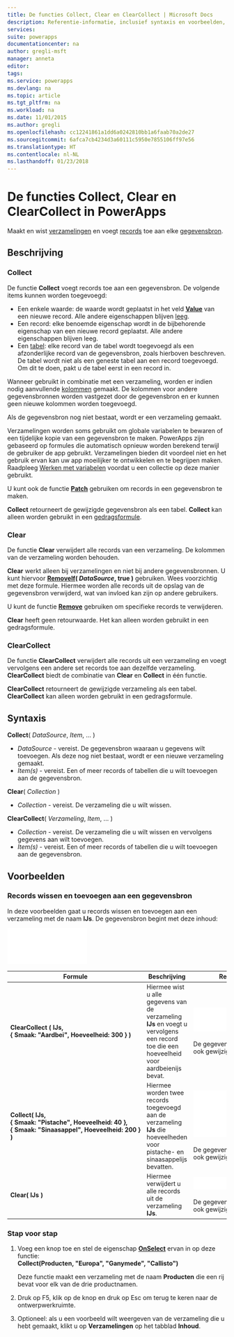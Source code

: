 ```yaml
---
title: De functies Collect, Clear en ClearCollect | Microsoft Docs
description: Referentie-informatie, inclusief syntaxis en voorbeelden, voor de functies Collect, Clear en ClearCollect in PowerApps
services: 
suite: powerapps
documentationcenter: na
author: gregli-msft
manager: anneta
editor: 
tags: 
ms.service: powerapps
ms.devlang: na
ms.topic: article
ms.tgt_pltfrm: na
ms.workload: na
ms.date: 11/01/2015
ms.author: gregli
ms.openlocfilehash: cc12241861a1dd6a0242810bb1a6faab70a2de27
ms.sourcegitcommit: 6afca7cb4234d3a60111c5950e7855106ff97e56
ms.translationtype: HT
ms.contentlocale: nl-NL
ms.lasthandoff: 01/23/2018
---
```

# <a name="collect-clear-and-clearcollect-functions-in-powerapps"></a>De functies Collect, Clear en ClearCollect in PowerApps
Maakt en wist [verzamelingen](../working-with-data-sources.md#collections) en voegt [records](../working-with-tables.md#records) toe aan elke [gegevensbron](../working-with-data-sources.md).

## <a name="description"></a>Beschrijving
### <a name="collect"></a>Collect
De functie **Collect** voegt records toe aan een gegevensbron. De volgende items kunnen worden toegevoegd:

* Een enkele waarde: de waarde wordt geplaatst in het veld **[Value](function-value.md)** van een nieuwe record.  Alle andere eigenschappen blijven [leeg](function-isblank-isempty.md).
* Een record: elke benoemde eigenschap wordt in de bijbehorende eigenschap van een nieuwe record geplaatst.  Alle andere eigenschappen blijven leeg.
* Een [tabel](../working-with-tables.md): elke record van de tabel wordt toegevoegd als een afzonderlijke record van de gegevensbron, zoals hierboven beschreven. De tabel wordt niet als een geneste tabel aan een record toegevoegd. Om dit te doen, pakt u de tabel eerst in een record in.

Wanneer gebruikt in combinatie met een verzameling, worden er indien nodig aanvullende [kolommen](../working-with-tables.md#columns) gemaakt. De kolommen voor andere gegevensbronnen worden vastgezet door de gegevensbron en er kunnen geen nieuwe kolommen worden toegevoegd.  

Als de gegevensbron nog niet bestaat, wordt er een verzameling gemaakt.

Verzamelingen worden soms gebruikt om globale variabelen te bewaren of een tijdelijke kopie van een gegevensbron te maken. PowerApps zijn gebaseerd op formules die automatisch opnieuw worden berekend terwijl de gebruiker de app gebruikt. Verzamelingen bieden dit voordeel niet en het gebruik ervan kan uw app moeilijker te ontwikkelen en te begrijpen maken. Raadpleeg [Werken met variabelen](../working-with-variables.md) voordat u een collectie op deze manier gebruikt.

U kunt ook de functie **[Patch](function-patch.md)** gebruiken om records in een gegevensbron te maken.

**Collect** retourneert de gewijzigde gegevensbron als een tabel.  **Collect** kan alleen worden gebruikt in een [gedragsformule](../working-with-formulas-in-depth.md).

### <a name="clear"></a>Clear
De functie **Clear** verwijdert alle records van een verzameling.  De kolommen van de verzameling worden behouden.

**Clear** werkt alleen bij verzamelingen en niet bij andere gegevensbronnen.  U kunt hiervoor **[RemoveIf](function-remove-removeif.md)( *DataSource*, true )** gebruiken.  Wees voorzichtig met deze formule. Hiermee worden alle records uit de opslag van de gegevensbron verwijderd, wat van invloed kan zijn op andere gebruikers.

U kunt de functie **[Remove](function-remove-removeif.md)** gebruiken om specifieke records te verwijderen.

**Clear** heeft geen retourwaarde.  Het kan alleen worden gebruikt in een gedragsformule.

### <a name="clearcollect"></a>ClearCollect
De functie **ClearCollect** verwijdert alle records uit een verzameling en voegt vervolgens een andere set records toe aan dezelfde verzameling.  **ClearCollect** biedt de combinatie van **Clear** en **Collect** in één functie.

**ClearCollect** retourneert de gewijzigde verzameling als een tabel.  **ClearCollect** kan alleen worden gebruikt in een gedragsformule.

## <a name="syntax"></a>Syntaxis
**Collect**( *DataSource*, *Item*, ... )

* *DataSource* - vereist. De gegevensbron waaraan u gegevens wilt toevoegen.  Als deze nog niet bestaat, wordt er een nieuwe verzameling gemaakt.
* *Item(s)* - vereist.  Een of meer records of tabellen die u wilt toevoegen aan de gegevensbron.  

**Clear**( *Collection* )

* *Collection* - vereist. De verzameling die u wilt wissen.

**ClearCollect**( *Verzameling*, *Item*, ... )

* *Collection* - vereist. De verzameling die u wilt wissen en vervolgens gegevens aan wilt toevoegen.
* *Item(s)* - vereist.  Een of meer records of tabellen die u wilt toevoegen aan de gegevensbron.  

## <a name="examples"></a>Voorbeelden
### <a name="clearing-and-adding-records-to-a-data-source"></a>Records wissen en toevoegen aan een gegevensbron
In deze voorbeelden gaat u records wissen en toevoegen aan een verzameling met de naam **IJs**.  De gegevensbron begint met deze inhoud:

![](media/function-clear-collect-clearcollect/icecream.png)

| Formule | Beschrijving | Resultaat |
| --- | --- | --- |
| **ClearCollect ( IJs, {&nbsp;Smaak:&nbsp;"Aardbei",&nbsp;Hoeveelheid:&nbsp;300&nbsp;} )** |Hiermee wist u alle gegevens van de verzameling **IJs** en voegt u vervolgens een record toe die een hoeveelheid voor aardbeienijs bevat. |<style> img { max-width: none } </style> ![](media/function-clear-collect-clearcollect/icecream-clearcollect.png)<br><br>De gegevensbron **IJs** is ook gewijzigd. |
| **Collect( IJs, {&nbsp;Smaak:&nbsp;"Pistache",&nbsp;Hoeveelheid:&nbsp;40&nbsp;}, {&nbsp;Smaak:&nbsp;"Sinaasappel",&nbsp;Hoeveelheid:&nbsp;200&nbsp;}  )** |Hiermee worden twee records toegevoegd aan de verzameling **IJs** die hoeveelheden voor pistache- en sinaasappelijs bevatten. |![](media/function-clear-collect-clearcollect/icecream-collect.png)<br><br>De gegevensbron **IJs** is ook gewijzigd. |
| **Clear( IJs )** |Hiermee verwijdert u alle records uit de verzameling **IJs**. |![](media/function-clear-collect-clearcollect/icecream-clear.png)<br><br>De gegevensbron **IJs** is ook gewijzigd. |

### <a name="step-by-step"></a>Stap voor stap
1. Voeg een knop toe en stel de eigenschap **[OnSelect](../controls/properties-core.md)** ervan in op deze functie:<br>**Collect(Producten, &quot;Europa&quot;, &quot;Ganymede&quot;, &quot;Callisto&quot;)**
   
    Deze functie maakt een verzameling met de naam **Producten** die een rij bevat voor elk van de drie productnamen.
2. Druk op F5, klik op de knop en druk op Esc om terug te keren naar de ontwerpwerkruimte.
3. Optioneel: als u een voorbeeld wilt weergeven van de verzameling die u hebt gemaakt, klikt u op **Verzamelingen** op het tabblad **Inhoud**.

